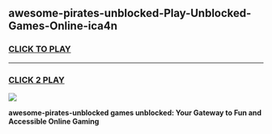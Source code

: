 
## awesome-pirates-unblocked-Play-Unblocked-Games-Online-ica4n
<h3>
<a href="https://premium76.site?title=awesome-pirates-unblocked&ref=25A">CLICK TO PLAY</a></h3>
<hr>

<h3>
<a href="https://premium76.site?title=awesome-pirates-unblocked&ref=25A">CLICK 2 PLAY</a>
  
</h3>

<a href="https://premium76.site?title=awesome-pirates-unblocked&ref=25A"><img src="https://clearcache.store/games.png"></a>


**awesome-pirates-unblocked games unblocked: Your Gateway to Fun and Accessible Online Gaming**
